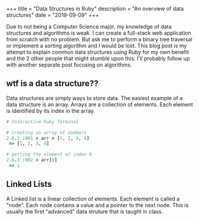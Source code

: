 +++
title = "Data Structures in Ruby"
description = "An overview of data structures"
date = "2019-09-09"
+++

Due to not being a Computer Science major, my knowledge of data structures and algorithms is weak. I can create a full-stack web application from scratch with no problem. But ask me to perform a binary tree traversal or implement a sorting algorithm and I would be lost. This blog post is my attempt to explain common data structures using Ruby for my own benefit and the 2 other people that might stumble upon this. I'll probably follow up with another separate post focusing on algorithms.

## wtf is a data structure??

Data structures are simply ways to store data. The easiest example of a data structure is an array. Arrays are a collection of elements. Each element is identified by its index in the array.

```ruby
# Interactive Ruby Terminal

# creating an array of numbers
2.6.3 :001 > arr = [1, 2, 3, 4]
 => [1, 2, 3, 4]

# getting the element at index 0
2.6.3 :002 > arr[0]
 => 1
``` 

## Linked Lists

A Linked list is a linear collection of elements. Each element is called a "node". Each node contains a value and a pointer to the next node. This is usually the first "advanced" data struture that is taught in class.
